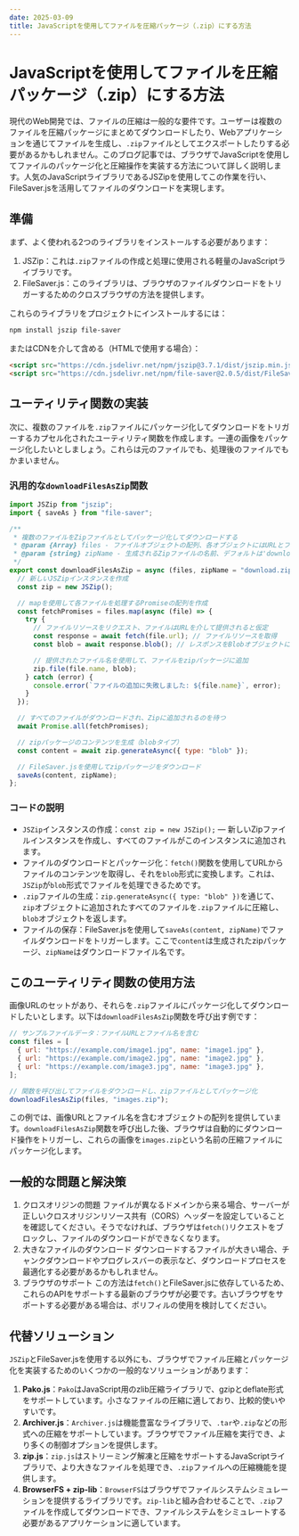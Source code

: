 ```yaml
---
date: 2025-03-09
title: JavaScriptを使用してファイルを圧縮パッケージ（.zip）にする方法
---
```


# JavaScriptを使用してファイルを圧縮パッケージ（.zip）にする方法

現代のWeb開発では、ファイルの圧縮は一般的な要件です。ユーザーは複数のファイルを圧縮パッケージにまとめてダウンロードしたり、Webアプリケーションを通じてファイルを生成し、`.zip`ファイルとしてエクスポートしたりする必要があるかもしれません。このブログ記事では、ブラウザでJavaScriptを使用してファイルのパッケージ化と圧縮操作を実装する方法について詳しく説明します。人気のJavaScriptライブラリであるJSZipを使用してこの作業を行い、FileSaver.jsを活用してファイルのダウンロードを実現します。

## 準備

まず、よく使われる2つのライブラリをインストールする必要があります：

1. JSZip：これは`.zip`ファイルの作成と処理に使用される軽量のJavaScriptライブラリです。
2. FileSaver.js：このライブラリは、ブラウザのファイルダウンロードをトリガーするためのクロスブラウザの方法を提供します。

これらのライブラリをプロジェクトにインストールするには：

```bash
npm install jszip file-saver
```

またはCDNを介して含める（HTMLで使用する場合）：

```html
<script src="https://cdn.jsdelivr.net/npm/jszip@3.7.1/dist/jszip.min.js"></script>
<script src="https://cdn.jsdelivr.net/npm/file-saver@2.0.5/dist/FileSaver.min.js"></script>
```

## ユーティリティ関数の実装

次に、複数のファイルを`.zip`ファイルにパッケージ化してダウンロードをトリガーするカプセル化されたユーティリティ関数を作成します。一連の画像をパッケージ化したいとしましょう。これらは元のファイルでも、処理後のファイルでもかまいません。

### 汎用的な`downloadFilesAsZip`関数

```js
import JSZip from "jszip";
import { saveAs } from "file-saver";

/**
 * 複数のファイルをZipファイルとしてパッケージ化してダウンロードする
 * @param {Array} files - ファイルオブジェクトの配列、各オブジェクトにはURLとファイル名が含まれる
 * @param {string} zipName - 生成されるZipファイルの名前、デフォルトは'download.zip'
 */
export const downloadFilesAsZip = async (files, zipName = "download.zip") => {
  // 新しいJSZipインスタンスを作成
  const zip = new JSZip();

  // mapを使用して各ファイルを処理するPromiseの配列を作成
  const fetchPromises = files.map(async (file) => {
    try {
      // ファイルリソースをリクエスト、ファイルはURLを介して提供されると仮定
      const response = await fetch(file.url); // ファイルリソースを取得
      const blob = await response.blob(); // レスポンスをBlobオブジェクトに変換

      // 提供されたファイル名を使用して、ファイルをzipパッケージに追加
      zip.file(file.name, blob);
    } catch (error) {
      console.error(`ファイルの追加に失敗しました: ${file.name}`, error);
    }
  });

  // すべてのファイルがダウンロードされ、Zipに追加されるのを待つ
  await Promise.all(fetchPromises);

  // zipパッケージのコンテンツを生成（blobタイプ）
  const content = await zip.generateAsync({ type: "blob" });

  // FileSaver.jsを使用してzipパッケージをダウンロード
  saveAs(content, zipName);
};
```

### コードの説明

- `JSZip`インスタンスの作成：`const zip = new JSZip();` — 新しいZipファイルインスタンスを作成し、すべてのファイルがこのインスタンスに追加されます。
- ファイルのダウンロードとパッケージ化：`fetch()`関数を使用してURLからファイルのコンテンツを取得し、それを`blob`形式に変換します。これは、`JSZip`が`blob`形式でファイルを処理できるためです。
- `.zip`ファイルの生成：`zip.generateAsync({ type: "blob" })`を通じて、`zip`オブジェクトに追加されたすべてのファイルを`.zip`ファイルに圧縮し、`blob`オブジェクトを返します。
- ファイルの保存：FileSaver.jsを使用して`saveAs(content, zipName)`でファイルダウンロードをトリガーします。ここで`content`は生成されたzipパッケージ、`zipName`はダウンロードファイル名です。

## このユーティリティ関数の使用方法

画像URLのセットがあり、それらを`.zip`ファイルにパッケージ化してダウンロードしたいとします。以下は`downloadFilesAsZip`関数を呼び出す例です：

```js
// サンプルファイルデータ：ファイルURLとファイル名を含む
const files = [
  { url: "https://example.com/image1.jpg", name: "image1.jpg" },
  { url: "https://example.com/image2.jpg", name: "image2.jpg" },
  { url: "https://example.com/image3.jpg", name: "image3.jpg" },
];

// 関数を呼び出してファイルをダウンロードし、zipファイルとしてパッケージ化
downloadFilesAsZip(files, "images.zip");
```

この例では、画像URLとファイル名を含むオブジェクトの配列を提供しています。`downloadFilesAsZip`関数を呼び出した後、ブラウザは自動的にダウンロード操作をトリガーし、これらの画像を`images.zip`という名前の圧縮ファイルにパッケージ化します。

## 一般的な問題と解決策

1. クロスオリジンの問題
   ファイルが異なるドメインから来る場合、サーバーが正しいクロスオリジンリソース共有（CORS）ヘッダーを設定していることを確認してください。そうでなければ、ブラウザは`fetch()`リクエストをブロックし、ファイルのダウンロードができなくなります。
2. 大きなファイルのダウンロード
   ダウンロードするファイルが大きい場合、チャンクダウンロードやプログレスバーの表示など、ダウンロードプロセスを最適化する必要があるかもしれません。
3. ブラウザのサポート
   この方法は`fetch()`とFileSaver.jsに依存しているため、これらのAPIをサポートする最新のブラウザが必要です。古いブラウザをサポートする必要がある場合は、ポリフィルの使用を検討してください。

## 代替ソリューション

`JSZip`とFileSaver.jsを使用する以外にも、ブラウザでファイル圧縮とパッケージ化を実装するためのいくつかの一般的なソリューションがあります：

1. **Pako.js**：`Pako`はJavaScript用のzlib圧縮ライブラリで、gzipとdeflate形式をサポートしています。小さなファイルの圧縮に適しており、比較的使いやすいです。
2. **Archiver.js**：`Archiver.js`は機能豊富なライブラリで、`.tar`や`.zip`などの形式への圧縮をサポートしています。ブラウザでファイル圧縮を実行でき、より多くの制御オプションを提供します。
3. **zip.js**：`zip.js`はストリーミング解凍と圧縮をサポートするJavaScriptライブラリで、より大きなファイルを処理でき、`.zip`ファイルへの圧縮機能を提供します。
4. **BrowserFS + zip-lib**：`BrowserFS`はブラウザでファイルシステムシミュレーションを提供するライブラリです。`zip-lib`と組み合わせることで、`.zip`ファイルを作成してダウンロードでき、ファイルシステムをシミュレートする必要があるアプリケーションに適しています。
